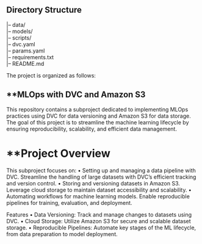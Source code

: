 ## **Directory Structure**
|– data/                   
|– models/                 
|– scripts/                
|– dvc.yaml                
|– params.yaml             
|– requirements.txt        
|– README.md               

The project is organized as follows:

## **MLOps with DVC and Amazon S3

This repository contains a subproject dedicated to implementing MLOps practices using DVC for data versioning and Amazon S3 for data storage. The goal of this project is to streamline the machine learning lifecycle by ensuring reproducibility, scalability, and efficient data management.

# **Project Overview

This subproject focuses on:
	•	Setting up and managing a data pipeline with DVC.
Streamline the handling of large datasets with DVC’s efficient tracking and version control.
	•	Storing and versioning datasets in Amazon S3.
Leverage cloud storage to maintain dataset accessibility and scalability.
	•	Automating workflows for machine learning models.
Enable reproducible pipelines for training, evaluation, and deployment.

Features
	•	Data Versioning: Track and manage changes to datasets using DVC.
	•	Cloud Storage: Utilize Amazon S3 for secure and scalable dataset storage.
	•	Reproducible Pipelines: Automate key stages of the ML lifecycle, from data preparation to model deployment.
